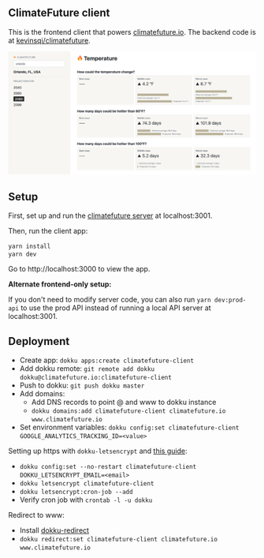 ## ClimateFuture client

This is the frontend client that powers [climatefuture.io](https://www.climatefuture.io). The backend code is at [kevinsqi/climatefuture](https://github.com/kevinsqi/climatefuture).

![screenshot of location page](./public/screenshot-orlando.png)

## Setup

First, set up and run the [climatefuture server](https://github.com/kevinsqi/climatefuture) at localhost:3001.

Then, run the client app:

```
yarn install
yarn dev
```

Go to http://localhost:3000 to view the app.


**Alternate frontend-only setup:**

If you don't need to modify server code, you can also run `yarn dev:prod-api` to use the prod API instead of running a local API server at localhost:3001.


## Deployment

* Create app: `dokku apps:create climatefuture-client`
* Add dokku remote: `git remote add dokku dokku@climatefuture.io:climatefuture-client`
* Push to dokku: `git push dokku master`
* Add domains:
  * Add DNS records to point @ and www to dokku instance
  * `dokku domains:add climatefuture-client climatefuture.io www.climatefuture.io`
* Set environment variables: `dokku config:set climatefuture-client GOOGLE_ANALYTICS_TRACKING_ID=<value>`

Setting up https with `dokku-letsencrypt` and [this guide](https://medium.com/@pimterry/effortlessly-add-https-to-dokku-with-lets-encrypt-900696366890):

* `dokku config:set --no-restart climatefuture-client DOKKU_LETSENCRYPT_EMAIL=<email>`
* `dokku letsencrypt climatefuture-client`
* `dokku letsencrypt:cron-job --add`
* Verify cron job with `crontab -l -u dokku`

Redirect to www:

* Install [dokku-redirect](https://github.com/dokku/dokku-redirect)
* `dokku redirect:set climatefuture-client climatefuture.io www.climatefuture.io`
